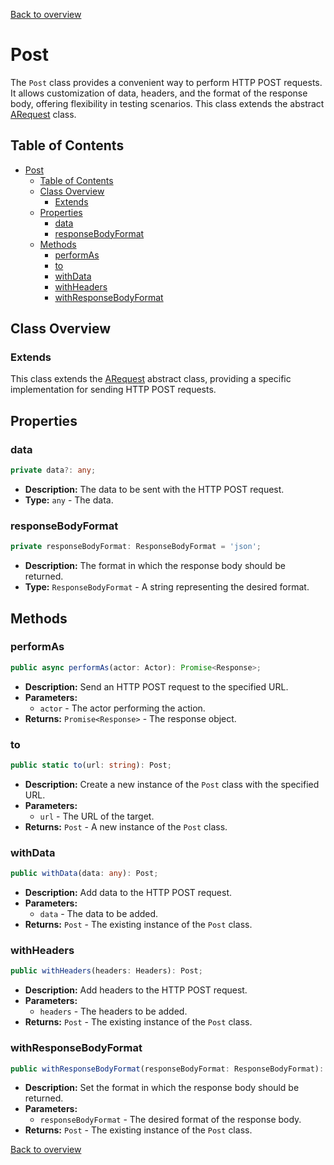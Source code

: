 [Back to overview]()

# Post

The `Post` class provides a convenient way to perform HTTP POST requests. It allows customization of data, headers, and the format of the response body, offering flexibility in testing scenarios. This class extends the abstract [ARequest](a_request.md) class.

## Table of Contents

- [Post](#post)
  - [Table of Contents](#table-of-contents)
  - [Class Overview](#class-overview)
    - [Extends](#extends)
  - [Properties](#properties)
    - [data](#data)
    - [responseBodyFormat](#responsebodyformat)
  - [Methods](#methods)
    - [performAs](#performas)
    - [to](#to)
    - [withData](#withdata)
    - [withHeaders](#withheaders)
    - [withResponseBodyFormat](#withresponsebodyformat)

## Class Overview

### Extends

This class extends the [ARequest](a_request.md) abstract class, providing a specific implementation for sending HTTP POST requests.

## Properties

### data

```typescript
private data?: any;
```

- **Description:** The data to be sent with the HTTP POST request.
- **Type:** `any` - The data.

### responseBodyFormat

```typescript
private responseBodyFormat: ResponseBodyFormat = 'json';
```

- **Description:** The format in which the response body should be returned.
- **Type:** `ResponseBodyFormat` - A string representing the desired format.

## Methods

### performAs

```typescript
public async performAs(actor: Actor): Promise<Response>;
```

- **Description:** Send an HTTP POST request to the specified URL.
- **Parameters:**
  - `actor` - The actor performing the action.
- **Returns:** `Promise<Response>` - The response object.

### to

```typescript
public static to(url: string): Post;
```

- **Description:** Create a new instance of the `Post` class with the specified URL.
- **Parameters:**
  - `url` - The URL of the target.
- **Returns:** `Post` - A new instance of the `Post` class.

### withData

```typescript
public withData(data: any): Post;
```

- **Description:** Add data to the HTTP POST request.
- **Parameters:**
  - `data` - The data to be added.
- **Returns:** `Post` - The existing instance of the `Post` class.

### withHeaders

```typescript
public withHeaders(headers: Headers): Post;
```

- **Description:** Add headers to the HTTP POST request.
- **Parameters:**
  - `headers` - The headers to be added.
- **Returns:** `Post` - The existing instance of the `Post` class.

### withResponseBodyFormat

```typescript
public withResponseBodyFormat(responseBodyFormat: ResponseBodyFormat): Post;
```

- **Description:** Set the format in which the response body should be returned.
- **Parameters:**
  - `responseBodyFormat` - The desired format of the response body.
- **Returns:** `Post` - The existing instance of the `Post` class.

[Back to overview]()